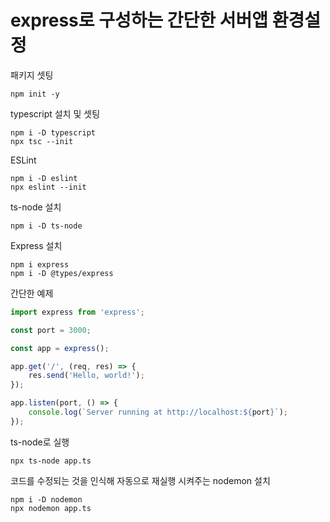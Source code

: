 # express로 구성하는 간단한 서버앱 환경설정

패키지 셋팅
```shell
npm init -y
```

typescript 설치 및 셋팅
```shell
npm i -D typescript
npx tsc --init
```

ESLint
```
npm i -D eslint
npx eslint --init
```

ts-node 설치
```shell
npm i -D ts-node
```

Express 설치
```shell
npm i express
npm i -D @types/express
```

간단한 예제
```ts
import express from 'express';

const port = 3000;

const app = express();

app.get('/', (req, res) => {
	res.send('Hello, world!');
});

app.listen(port, () => {
	console.log(`Server running at http://localhost:${port}`);
});
```

ts-node로 실행
```shell
npx ts-node app.ts
```

코드를 수정되는 것을 인식해 자동으로 재실행 시켜주는 nodemon 설치
```shell
npm i -D nodemon
npx nodemon app.ts
```
